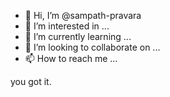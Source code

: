 - 👋 Hi, I’m @sampath-pravara
- 👀 I’m interested in ...
- 🌱 I’m currently learning ...
- 💞️ I’m looking to collaborate on ...
- 📫 How to reach me ...

<!---
sampath-pravara/sampath-pravara is a ✨ special ✨ repository because its `README.md` (this file) appears on your GitHub profile.
You can click the Preview link to take a look at your changes.
--->
you got it.

